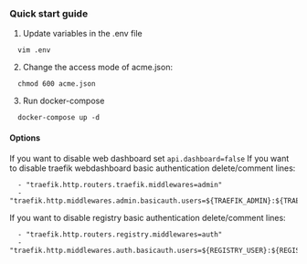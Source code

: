 ### Quick start guide

1. Update variables in the .env file
```
  vim .env
```
2. Сhange the access mode of acme.json:
```
  chmod 600 acme.json
```
3. Run docker-compose
```
  docker-compose up -d
```

#### Options
If you want to disable web dashboard set ``` api.dashboard=false ```
If you want to disable traefik webdashboard basic authentication delete/comment lines:
```
  - "traefik.http.routers.traefik.middlewares=admin"
  - "traefik.http.middlewares.admin.basicauth.users=${TRAEFIK_ADMIN}:${TRAEFIK_ADMIN_PASSWORD}"
```
If you want to disable registry basic authentication delete/comment  lines:
```
  - "traefik.http.routers.registry.middlewares=auth"
  - "traefik.http.middlewares.auth.basicauth.users=${REGISTRY_USER}:${REGISTRY_PASSWORD}"
```
